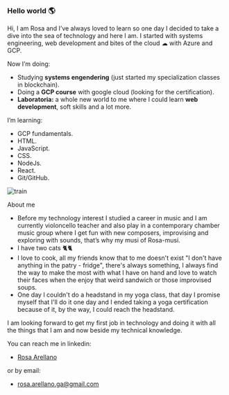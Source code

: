 ### Hello world 🌎

Hi, I am Rosa and I’ve always loved to learn so one day I decided to take a dive into the sea of technology and here I am. I started with systems engineering, web development and bites of the cloud ☁ with Azure and GCP.

Now I’m doing:

-	Studying **systems engendering**  (just started my specialization classes in blockchain).
-	Doing a **GCP course** with google cloud (looking for the certification).
-	**Laboratoria:** a whole new world to me where I could learn **web development**, soft skills and a lot more.


I’m learning:

-	GCP fundamentals.
-	HTML.
-	JavaScript.
-	CSS.
-	NodeJs.
-	React.
-	Git/GitHub.


![train]('Rosa-musi\images\animated-line-train.gif')


About me

- Before my technology interest I studied a career in music and I am currently violoncello teacher and also play in a contemporary chamber music group where I get fun with new composers, improvising and exploring with sounds, that’s why my musi of Rosa-musi.
- I have two cats 🐈🐈‍
- I love to cook, all my friends know that to me doesn't exist "I don't have anything in the patry - fridge", there's always something, I always find the way to make the most with what I have on hand and love to watch their faces when the enjoy that weird sandwich or those improvised soups.
- One day I couldn't do a headstand in my yoga class, that day I promise myself that I'll do it one day and I ended taking a yoga certification because of it, by the way, I could reach the headstand.

I am looking forward to get my first job in technology and doing it with all the things that I am and now beside my technical knowledge.

You can reach me in linkedin:
-	[Rosa Arellano](https://www.linkedin.com/in/rosa-arellano/)

or by email:
-	rosa.arellano.ga@gmail.com
